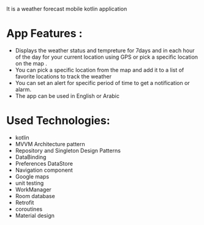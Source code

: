 It is a weather forecast mobile kotlin application
# App Features :
- Displays the weather status and tempreture for 7days and in each hour of the day for your current location using GPS or  pick a specific location on the map .
- You can pick a specific location from the map and add it to a list of favorite locations to track the weather
- You can set an alert for specific period of time to get a notification or alarm.
- The app can be used in English or Arabic

# Used Technologies:
- kotlin
- MVVM Architecture pattern
- Repository and Singleton Design Patterns
- DataBinding
- Preferences DataStore
- Navigation component
- Google maps
- unit testing
- WorkManager
- Room database
- Retrofit
- coroutines
- Material design
